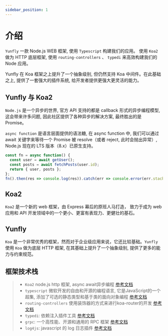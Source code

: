 ```yaml
---
sidebar_position: 1
---
```


# 介绍

`Yunfly` 一款 Node.js WEB 框架, 使用 `Typescript` 构建我们的应用。
使用 `Koa2` 做为 HTTP 底层框架, 使用 `routing-controllers` 、 `typedi` 来高效构建我们的 Node 应用。

Yunfly 在 Koa 框架之上提升了一个抽象级别, 但仍然支持 Koa 中间件。在此基础之上, 提供了一套强大的插件系统, 给开发者提供更强大更灵活的能力。

## Yunfly 与 Koa2

`Node.js` 是一个异步的世界, 官方 API 支持的都是 callback 形式的异步编程模型, 这会带来许多问题, 因此社区提供了各种异步的解决方案, 最终胜出的是 Promise。

`async function` 是语言层面提供的语法糖, 在 async function 中, 我们可以通过 await 关键字来等待一个 Promise 被 resolve（或者 reject, 此时会抛出异常）,  Node.js 现在的 LTS 版本（8.x）已原生支持。

```js
const fn = async function() {
  const user = await getUser();
  const posts = await fetchPosts(user.id);
  return { user, posts };
};
fn().then(res => console.log(res)).catch(err => console.error(err.stack));
```

## Koa2

`Koa2` 是一个新的 web 框架，由 Express 幕后的原班人马打造， 致力于成为 web 应用和 API 开发领域中的一个更小、更富有表现力、更健壮的基石。

## Yunfly

`Koa` 是一个非常优秀的框架，然而对于企业级应用来说，它还比较基础。`Yunfly` 使用 `Koa` 做为底层 HTTP 框架, 在其基础上提升了一个抽象级别, 提供了更多的能力与约束规范。

## 框架技术栈

> - `Koa2` node.js http 框架, async await异步编程 [参考文档](https://koa.bootcss.com/)
> - `typescript` 微软开发的自由和开源的编程语言, 它是JavaScript的一个超集, 添加了可选的静态类型和基于类的面向对象编程 [参考文档](https://www.tslang.cn/docs/home.html)
> - `routing-controllers`  使用装饰器的方式来进行koa-router的开发 [参考文档](https://github.com/typestack/routing-controllers#readme)
> - `typedi`: 依赖注入插件工具  [参考文档](https://github.com/typestack/typedi)
> - `grpc`: 一个高性能、开源和通用的 RPC 框架  [参考文档](https://grpc.github.io/grpc/node/index.html)
> - `log4js`: javascript 的 log 日志插件 [参考文档](https://github.com/log4js-node/log4js-node)
